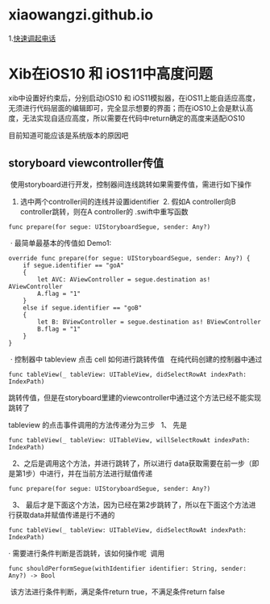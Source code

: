 # xiaowangzi.github.io

1.[快速调起电话](https://github.com/GuuHeng/fufeng/blob/master/openURL.md)

# Xib在iOS10 和 iOS11中高度问题

xib中设置好约束后，分别启动iOS10 和 iOS11模拟器，在iOS11上能自适应高度，无须进行代码层面的编辑即可，完全显示想要的界面；而在iOS10上会是默认高度，无法实现自适应高度，所以需要在代码中return确定的高度来适配iOS10

目前知道可能应该是系统版本的原因吧



## storyboard viewcontroller传值 

  使用storyboard进行开发，控制器间连线跳转如果需要传值，需进行如下操作
  
  1. 选中两个controller间的连线并设置identifier
  2. 假如A controller向B controller跳转，则在A controller的 .swift中重写函数
  
    func prepare(for segue: UIStoryboardSegue, sender: Any?)
    
  · 最简单最基本的传值如 Demo1: 
  
  
    override func prepare(for segue: UIStoryboardSegue, sender: Any?) {
        if segue.identifier == "goA"
        {
            let AVC: AViewController = segue.destination as! AViewController
            A.flag = "1"
        }
        else if segue.identifier == "goB"
        {
            let B: BViewController = segue.destination as! BViewController
            B.flag = "1"
        }
    }
    
    
  · 控制器中 tableview 点击 cell 如何进行跳转传值
    在纯代码创建的控制器中通过
    
    func tableView(_ tableView: UITableView, didSelectRowAt indexPath: IndexPath) 
    
跳转传值，但是在storyboard里建的viewcontroller中通过这个方法已经不能实现跳转了

tableview 的点击事件调用的方法传递分为三步
   1、 先是
   
    func tableView(_ tableView: UITableView, willSelectRowAt indexPath: IndexPath)
     
   2、之后是调用这个方法，并进行跳转了，所以进行 data获取需要在前一步（即是第1步）中进行，并在当前方法进行赋值传递
   
    func prepare(for segue: UIStoryboardSegue, sender: Any?)
     
   3、 最后才是下面这个方法，因为已经在第2步跳转了，所以在下面这个方法进行获取data并赋值传递是行不通的
   
    func tableView(_ tableView: UITableView, didSelectRowAt indexPath: IndexPath)

· 需要进行条件判断是否跳转，该如何操作呢
  调用

    func shouldPerformSegue(withIdentifier identifier: String, sender: Any?) -> Bool 
        
  该方法进行条件判断，满足条件return true，不满足条件return false
  

